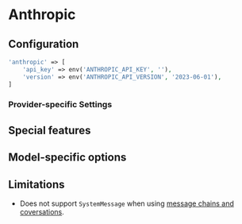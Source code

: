# Anthropic
## Configuration

```php
'anthropic' => [
    'api_key' => env('ANTHROPIC_API_KEY', ''),
    'version' => env('ANTHROPIC_API_VERSION', '2023-06-01'),
]
```

### Provider-specific Settings
## Special features
## Model-specific options
## Limitations

- Does not support `SystemMessage` when using [message chains and coversations](/core-concepts/text-generation.html#message-chains-and-conversations).
